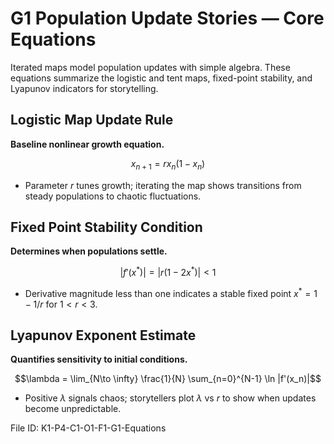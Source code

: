 # G1 Population Update Stories — Core Equations

Iterated maps model population updates with simple algebra. These equations summarize the logistic and tent maps, fixed-point stability, and Lyapunov indicators for storytelling.

## Logistic Map Update Rule
**Baseline nonlinear growth equation.**

$$x_{n+1} = r x_n (1 - x_n)$$

- Parameter $r$ tunes growth; iterating the map shows transitions from steady populations to chaotic fluctuations.

## Fixed Point Stability Condition
**Determines when populations settle.**

$$|f'(x^*)| = |r (1 - 2 x^*)| < 1$$

- Derivative magnitude less than one indicates a stable fixed point $x^* = 1 - 1/r$ for $1 < r < 3$.

## Lyapunov Exponent Estimate
**Quantifies sensitivity to initial conditions.**

$$\lambda = \lim_{N\to \infty} \frac{1}{N} \sum_{n=0}^{N-1} \ln |f'(x_n)|$$

- Positive $\lambda$ signals chaos; storytellers plot $\lambda$ vs $r$ to show when updates become unpredictable.

File ID: K1-P4-C1-O1-F1-G1-Equations
